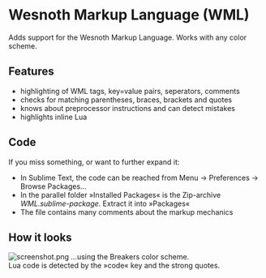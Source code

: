 # Wesnoth Markup Language (WML)

Adds support for the Wesnoth Markup Language. Works with any color scheme. 

## Features  
- highlighting of WML tags, key=value pairs, seperators, comments
- checks for matching parentheses, braces, brackets and quotes
- knows about preprocessor instructions and can detect mistakes 
- highlights inline Lua  

## Code
If you miss something, or want to further expand it:  

- In Sublime Text, the code can be reached from Menu -> Preferences -> Browse Packages…  
- In the parallel folder »Installed Packages« is the Zip-archive _WML.sublime-package_. Extract it into »Packages«
- The file contains many comments about the markup mechanics

## How it looks
![screenshot.png](
https://user-images.githubusercontent.com/21158813/55279259-d2a62300-5316-11e9-91f6-f98ec08bb443.png)
…using the Breakers color scheme.  
Lua code is detected by the »code« key and the strong quotes.